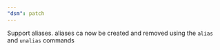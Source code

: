 ```yaml
---
"dsm": patch
---
```


Support aliases. aliases ca now be created and removed using the `alias` and `unalias` commands
